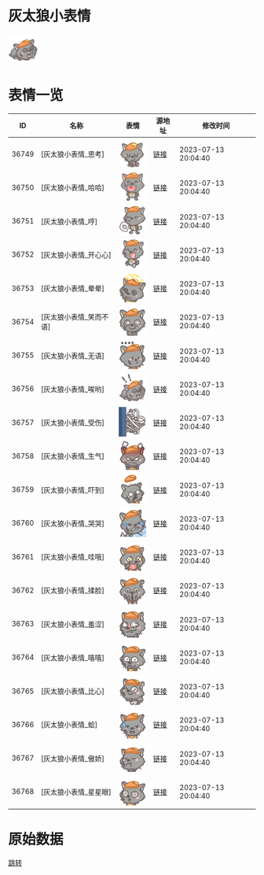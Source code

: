 # 灰太狼小表情

<img src="./cover.png" height="60" alt="cover" />

# 表情一览

|ID|名称|表情|源地址|修改时间|
|----|----|----|----|----|
|36749|[灰太狼小表情_思考]|<img src="./pic/036749_%5B灰太狼小表情_思考%5D.png" height="60" alt="思考"/>|[链接](https://i0.hdslb.com/bfs/garb/4f48f0687bfca3e5d4fe5c54ac03a7813135395f.png)|2023-07-13 20:04:40|
|36750|[灰太狼小表情_哈哈]|<img src="./pic/036750_%5B灰太狼小表情_哈哈%5D.png" height="60" alt="哈哈"/>|[链接](https://i0.hdslb.com/bfs/garb/68bf489b36cd07954d2a2e2d0aabff5bb595f66c.png)|2023-07-13 20:04:40|
|36751|[灰太狼小表情_哼]|<img src="./pic/036751_%5B灰太狼小表情_哼%5D.png" height="60" alt="哼"/>|[链接](https://i0.hdslb.com/bfs/garb/d36776579494c0fe03044759262aa306d9f5515d.png)|2023-07-13 20:04:40|
|36752|[灰太狼小表情_开心心]|<img src="./pic/036752_%5B灰太狼小表情_开心心%5D.png" height="60" alt="开心心"/>|[链接](https://i0.hdslb.com/bfs/garb/44ed7e2e58440d051410fb7aa4e5ead6bc0a6d43.png)|2023-07-13 20:04:40|
|36753|[灰太狼小表情_晕晕]|<img src="./pic/036753_%5B灰太狼小表情_晕晕%5D.png" height="60" alt="晕晕"/>|[链接](https://i0.hdslb.com/bfs/garb/f38fff39e6a27d5358157db190f3523e6146d818.png)|2023-07-13 20:04:40|
|36754|[灰太狼小表情_笑而不语]|<img src="./pic/036754_%5B灰太狼小表情_笑而不语%5D.png" height="60" alt="笑而不语"/>|[链接](https://i0.hdslb.com/bfs/garb/f90fc2a875485a49fd2d7da6f949332981aea3c6.png)|2023-07-13 20:04:40|
|36755|[灰太狼小表情_无语]|<img src="./pic/036755_%5B灰太狼小表情_无语%5D.png" height="60" alt="无语"/>|[链接](https://i0.hdslb.com/bfs/garb/7237b528fcfb54fbd72be7c6dcc59df171ad5db1.png)|2023-07-13 20:04:40|
|36756|[灰太狼小表情_唉哟]|<img src="./pic/036756_%5B灰太狼小表情_唉哟%5D.png" height="60" alt="唉哟"/>|[链接](https://i0.hdslb.com/bfs/garb/558555854d90ae80127a3cab83016d6178f5be34.png)|2023-07-13 20:04:40|
|36757|[灰太狼小表情_受伤]|<img src="./pic/036757_%5B灰太狼小表情_受伤%5D.png" height="60" alt="受伤"/>|[链接](https://i0.hdslb.com/bfs/garb/911d7376dfd7dd91a2df5a7ee0b76ee451e893b9.png)|2023-07-13 20:04:40|
|36758|[灰太狼小表情_生气]|<img src="./pic/036758_%5B灰太狼小表情_生气%5D.png" height="60" alt="生气"/>|[链接](https://i0.hdslb.com/bfs/garb/f760086b5b60d26b0919eca428b8a142daebee75.png)|2023-07-13 20:04:40|
|36759|[灰太狼小表情_吓到]|<img src="./pic/036759_%5B灰太狼小表情_吓到%5D.png" height="60" alt="吓到"/>|[链接](https://i0.hdslb.com/bfs/garb/e6801f6103ff008ec793d214960d641a50e33590.png)|2023-07-13 20:04:40|
|36760|[灰太狼小表情_哭哭]|<img src="./pic/036760_%5B灰太狼小表情_哭哭%5D.png" height="60" alt="哭哭"/>|[链接](https://i0.hdslb.com/bfs/garb/db59d4f0ff08a3bfa1e5f9cb1b8e6f50816e89cb.png)|2023-07-13 20:04:40|
|36761|[灰太狼小表情_哇哦]|<img src="./pic/036761_%5B灰太狼小表情_哇哦%5D.png" height="60" alt="哇哦"/>|[链接](https://i0.hdslb.com/bfs/garb/fb95a7269f4e3926a7f1fd87137b68c158954073.png)|2023-07-13 20:04:40|
|36762|[灰太狼小表情_揉脸]|<img src="./pic/036762_%5B灰太狼小表情_揉脸%5D.png" height="60" alt="揉脸"/>|[链接](https://i0.hdslb.com/bfs/garb/83905f889267b5f9fe832ab057f6fb634c703769.png)|2023-07-13 20:04:40|
|36763|[灰太狼小表情_羞涩]|<img src="./pic/036763_%5B灰太狼小表情_羞涩%5D.png" height="60" alt="羞涩"/>|[链接](https://i0.hdslb.com/bfs/garb/97277bfe851d6f551e7715fbae26fbc6094b8f36.png)|2023-07-13 20:04:40|
|36764|[灰太狼小表情_嘻嘻]|<img src="./pic/036764_%5B灰太狼小表情_嘻嘻%5D.png" height="60" alt="嘻嘻"/>|[链接](https://i0.hdslb.com/bfs/garb/77b7595596942f851c36aa4f86cb8f4c85f78ec2.png)|2023-07-13 20:04:40|
|36765|[灰太狼小表情_比心]|<img src="./pic/036765_%5B灰太狼小表情_比心%5D.png" height="60" alt="比心"/>|[链接](https://i0.hdslb.com/bfs/garb/8c602b8c073d56fd592f392a84743285a0874f17.png)|2023-07-13 20:04:40|
|36766|[灰太狼小表情_蛤]|<img src="./pic/036766_%5B灰太狼小表情_蛤%5D.png" height="60" alt="蛤"/>|[链接](https://i0.hdslb.com/bfs/garb/e1e7886b6bea19827eab60b688aa9f25e6bff40a.png)|2023-07-13 20:04:40|
|36767|[灰太狼小表情_傲娇]|<img src="./pic/036767_%5B灰太狼小表情_傲娇%5D.png" height="60" alt="傲娇"/>|[链接](https://i0.hdslb.com/bfs/garb/e0c2aadd25908f849eaac0107c4f69f1ee59183a.png)|2023-07-13 20:04:40|
|36768|[灰太狼小表情_星星眼]|<img src="./pic/036768_%5B灰太狼小表情_星星眼%5D.png" height="60" alt="星星眼"/>|[链接](https://i0.hdslb.com/bfs/garb/004ef49ff95590bf6fc2fa18bdab12b39b5db5a0.png)|2023-07-13 20:04:40|

# 原始数据

[跳转](./raw.json)

